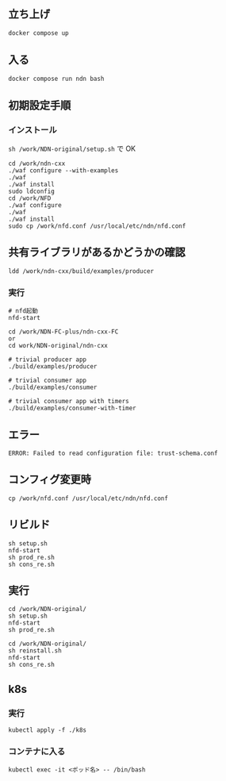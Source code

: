 ## 立ち上げ

```bash
docker compose up
```

## 入る

```bash
docker compose run ndn bash
```

## 初期設定手順

### インストール

`sh /work/NDN-original/setup.sh` で OK

```
cd /work/ndn-cxx
./waf configure --with-examples
./waf
./waf install
sudo ldconfig
cd /work/NFD
./waf configure
./waf
./waf install
sudo cp /work/nfd.conf /usr/local/etc/ndn/nfd.conf
```

## 共有ライブラリがあるかどうかの確認

```
ldd /work/ndn-cxx/build/examples/producer
```

### 実行

```
# nfd起動
nfd-start

cd /work/NDN-FC-plus/ndn-cxx-FC
or
cd work/NDN-original/ndn-cxx

# trivial producer app
./build/examples/producer

# trivial consumer app
./build/examples/consumer

# trivial consumer app with timers
./build/examples/consumer-with-timer
```

## エラー

```
ERROR: Failed to read configuration file: trust-schema.conf
```

## コンフィグ変更時

```
cp /work/nfd.conf /usr/local/etc/ndn/nfd.conf
```

## リビルド

```
sh setup.sh
nfd-start
sh prod_re.sh 
sh cons_re.sh
```

## 実行

```provider
cd /work/NDN-original/
sh setup.sh
nfd-start
sh prod_re.sh
```

```consumer
cd /work/NDN-original/
sh reinstall.sh
nfd-start
sh cons_re.sh
```

## k8s

### 実行
```
kubectl apply -f ./k8s
```

### コンテナに入る
```
kubectl exec -it <ポッド名> -- /bin/bash
```